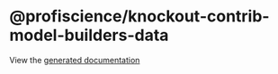 # @profiscience/knockout-contrib-model-builders-data

View the [generated documentation](../framework/docs/typedoc/classes/datamodelconstructorbuilder)